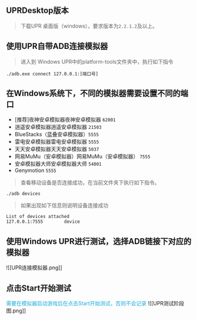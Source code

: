 ##  UPRDesktop版本

> 下载UPR 桌面版（windows），要求版本为`2.2.1.2`及以上。
##  使用UPR自带ADB连接模拟器

> 进入到 Windows UPR中的platform-tools文件夹中，执行如下指令

``` shell
./adb.exe connect 127.0.0.1:[端口号]
```
## 在Windows系统下，不同的模拟器需要设置不同的端口
-   [推荐]夜神安卓模拟器夜神安卓模拟器 `62001`
-   逍遥安卓模拟器逍遥安卓模拟器 `21503`
-   BlueStacks（蓝叠安卓模拟器）`5555`
-   雷电安卓模拟器雷电安卓模拟器 `5555`
-   天天安卓模拟器天天安卓模拟器 `5037`
-   网易MuMu（安卓模拟器）网易MuMu（安卓模拟器） `7555`
-   安卓模拟器大师安卓模拟器大师 `54001`
-   Genymotion `5555`

> 查看移动设备是否连接成功，在当前文件夹下执行如下指令。

```shell
./adb devices
```

> 如果出现如下信息则说明设备连接成功

```shell
List of devices attached
127.0.0.1:7555        device
```
## 使用Windows UPR进行测试，选择ADB链接下对应的模拟器
![[UPR连接模拟器.png]]
## 点击Start开始测试
<font color = 1AABDD>需要在模拟器启动游戏后在点击Start开始测试，否则不会记录</font>
![[UPR测试阶段图.png]]